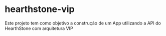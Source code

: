 # hearthstone-vip
Este projeto tem como objetivo a construção de um App utilizando a API do HearthStone com arquitetura VIP 
